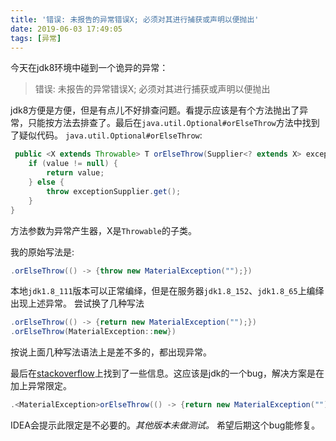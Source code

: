 ```yaml
---
title: '错误: 未报告的异常错误X; 必须对其进行捕获或声明以便抛出'
date: 2019-06-03 17:49:05
tags: [异常]
---
```


今天在jdk8环境中碰到一个诡异的异常：
> 错误: 未报告的异常错误X; 必须对其进行捕获或声明以便抛出

jdk8方便是方便，但是有点儿不好排查问题。看提示应该是有个方法抛出了异常，只能按方法去排查了。最后在`java.util.Optional#orElseThrow`方法中找到了疑似代码。
`java.util.Optional#orElseThrow`:

```java
 public <X extends Throwable> T orElseThrow(Supplier<? extends X> exceptionSupplier) throws X {
    if (value != null) {
        return value;
    } else {
        throw exceptionSupplier.get();
    }
}

```

方法参数为异常产生器，X是`Throwable`的子类。

我的原始写法是:

```java
.orElseThrow(() -> {throw new MaterialException("");})
```

本地`jdk1.8_111`版本可以正常编绎，但是在服务器`jdk1.8_152`、`jdk1.8_65`上编绎出现上述异常。
尝试换了几种写法

```java
.orElseThrow(() -> {return new MaterialException("");})
.orElseThrow(MaterialException::new})

```

按说上面几种写法语法上是差不多的，都出现异常。

最后在[stackoverflow](https://stackoverflow.com/questions/25523375/java8-lambdas-and-exceptions)上找到了一些信息。这应该是jdk的一个bug，解决方案是在加上异常限定。

```java
.<MaterialException>orElseThrow(() -> {return new MaterialException("");})
```

IDEA会提示此限定是不必要的。*其他版本未做测试。* 希望后期这个bug能修复。